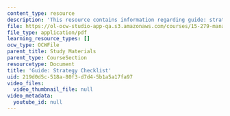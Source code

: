 ```yaml
---
content_type: resource
description: 'This resource contains information regarding guide: strategy checklist.'
file: https://ol-ocw-studio-app-qa.s3.amazonaws.com/courses/15-279-management-communication-for-undergraduates-fall-2012/219d0d5c518a80f3d7d45b1a5a17fa97_MIT15_279F12_strtgyChklst.pdf
file_type: application/pdf
learning_resource_types: []
ocw_type: OCWFile
parent_title: Study Materials
parent_type: CourseSection
resourcetype: Document
title: 'Guide: Strategy Checklist'
uid: 219d0d5c-518a-80f3-d7d4-5b1a5a17fa97
video_files:
  video_thumbnail_file: null
video_metadata:
  youtube_id: null
---
```

